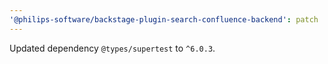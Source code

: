 ```yaml
---
'@philips-software/backstage-plugin-search-confluence-backend': patch
---
```


Updated dependency `@types/supertest` to `^6.0.3`.
